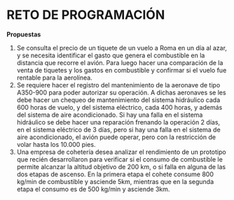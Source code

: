 # RETO DE PROGRAMACIÓN
**Propuestas**

1. Se consulta el precio de un tiquete de un vuelo a Roma en un día al azar, y se necesita identificar el gasto que genera el combustible en la distancia que recorre el avión. Para luego hacer una comparación de la venta de tiquetes y los gastos en combustible y confirmar si el vuelo fue rentable para la aerolínea. 
2. Se requiere hacer el registro del mantenimiento de la aeronave de tipo A350-900 para poder autorizar su operación. A dichas aeronaves se les debe hacer un chequeo de mantenimiento del sistema hidráulico cada 600 horas de vuelo, y del sistema eléctrico, cada 400 horas, y además del sistema de aire acondicionado. Si hay una falla en el sistema hidráulico se debe hacer una reparación frenando la operación 2 días, en el sistema eléctrico de 3 días, pero si hay una falla en el sistema de aire acondicionado, el avión puede operar, pero con la restricción de volar hasta los 10.000 pies. 
3. Una empresa de cohetería desea analizar el rendimiento de un prototipo que recién desarrollaron para verificar si el consumo de combustible le permite alcanzar la altitud objetivo de 200 km, o si falla en alguna de las dos etapas de ascenso. En la primera etapa el cohete consume 800 kg/min de combustible y asciende 5km, mientras que en la segunda etapa el consumo es de 500 kg/min y asciende 3km.